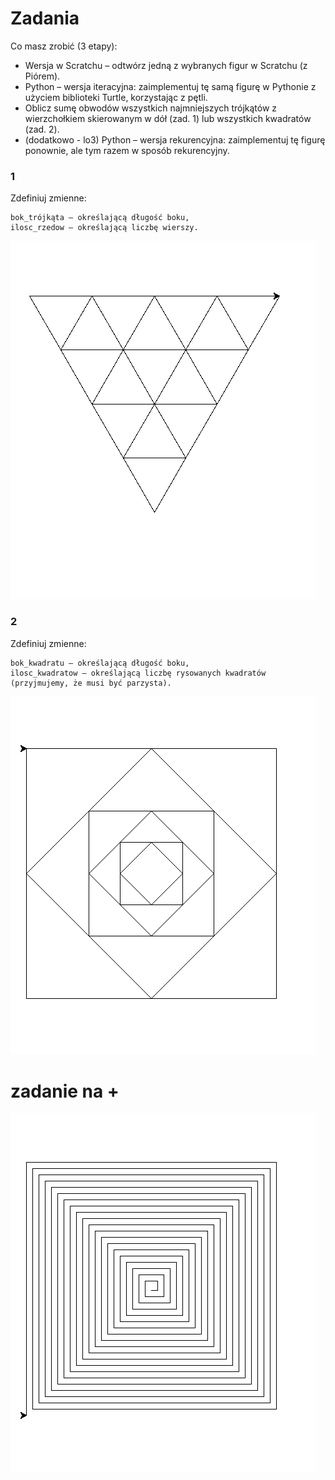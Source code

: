 # Zadania

Co masz zrobić (3 etapy):
- Wersja w Scratchu – odtwórz jedną z wybranych figur w Scratchu (z Piórem).
- Python – wersja iteracyjna: zaimplementuj tę samą figurę w Pythonie z użyciem biblioteki Turtle, korzystając z pętli.
- Oblicz sumę obwodów wszystkich najmniejszych trójkątów z wierzchołkiem skierowanym w dół (zad. 1) lub wszystkich kwadratów (zad. 2).
- (dodatkowo - lo3) Python – wersja rekurencyjna: zaimplementuj tę figurę ponownie, ale tym razem w sposób rekurencyjny.

### 1

Zdefiniuj zmienne:

    bok_trójkąta – określającą długość boku,
    ilosc_rzedow – określającą liczbę wierszy.

<img src="../recursion/task4.png" />


### 2

Zdefiniuj zmienne:

    bok_kwadratu – określającą długość boku,
    ilosc_kwadratow – określającą liczbę rysowanych kwadratów (przyjmujemy, że musi być parzysta).

<img src="../recursion/task3.png" />


# zadanie na +

<img src="../recursion/task2.png" />